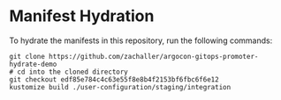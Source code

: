 # Manifest Hydration

To hydrate the manifests in this repository, run the following commands:

```shell
git clone https://github.com/zachaller/argocon-gitops-promoter-hydrate-demo
# cd into the cloned directory
git checkout edf85e784c4c63e55f8e8b4f2153bf6fbc6f6e12
kustomize build ./user-configuration/staging/integration
```
